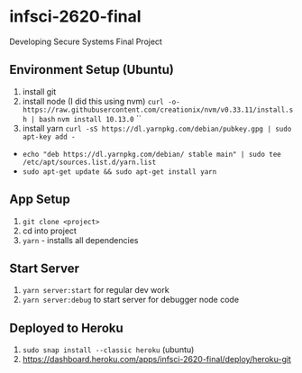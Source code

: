 # infsci-2620-final
Developing Secure Systems Final Project

## Environment Setup (Ubuntu)
1. install git
2. install node (I did this using nvm)
    `curl -o- https://raw.githubusercontent.com/creationix/nvm/v0.33.11/install.sh | bash`
    `nvm install 10.13.0`
    ``
3. install yarn `curl -sS https://dl.yarnpkg.com/debian/pubkey.gpg | sudo apt-key add -`
- `echo "deb https://dl.yarnpkg.com/debian/ stable main" | sudo tee /etc/apt/sources.list.d/yarn.list`
- `sudo apt-get update && sudo apt-get install yarn`

## App Setup
1. `git clone <project>`
2. cd into project
3. `yarn` - installs all dependencies

## Start Server
1. `yarn server:start` for regular dev work
2. `yarn server:debug` to start server for debugger node code

## Deployed to Heroku
1. `sudo snap install --classic heroku` (ubuntu)
2. https://dashboard.heroku.com/apps/infsci-2620-final/deploy/heroku-git
